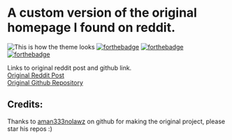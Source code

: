 # A custom version of the original homepage I found on reddit.

<img src="https://i.imgur.com/0i7OyQJ.png" alt="This is how the theme looks"></img>
[![forthebadge](https://forthebadge.com/images/badges/uses-html.svg)](https://forthebadge.com)
[![forthebadge](https://forthebadge.com/images/badges/uses-css.svg)](https://forthebadge.com)
[![forthebadge](https://forthebadge.com/images/badges/made-with-javascript.svg)](https://forthebadge.com)


<p>
Links to original reddit post and github link.<br>
<a href="https://www.reddit.com/r/startpages/comments/xxnnis/dracula_is_cool/">Original Reddit Post</a>
<br>
<a href="https://github.com/aman333nolawz/startpage-v2">Original Github Repository</a>
</p>


## Credits:
<p>
  Thanks to <a href="https://github.com/aman333nolawz/">aman333nolawz</a> on github for making the original project, please star his repos :)
</p>
